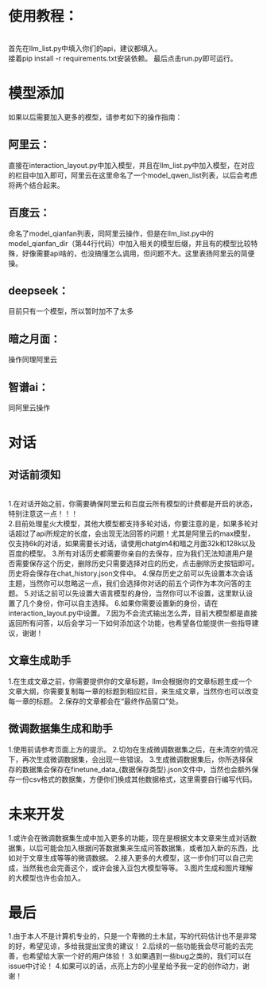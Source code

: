# 使用教程：
<br>首先在llm_list.py中填入你们的api，建议都填入。<br>
接着pip install -r requirements.txt安装依赖。
最后点击run.py即可运行。

# 模型添加
如果以后需要加入更多的模型，请参考如下的操作指南：
## 阿里云：
直接在interaction_layout.py中加入模型，并且在llm_list.py中加入模型，在对应的栏目中加入即可，阿里云在这里命名了一个model_qwen_list列表，以后会考虑将两个结合起来。

## 百度云：
命名了model_qianfan列表，同阿里云操作，但是在llm_list.py中的model_qianfan_dir（第44行代码）中加入相关的模型后缀，并且有的模型比较特殊，好像需要api啥的，也没搞懂怎么调用，但问题不大。这里表扬阿里云的简便操。

## deepseek：
目前只有一个模型，所以暂时加不了太多

## 暗之月面：
操作同理阿里云

## 智谱ai：
同阿里云操作

# 对话
## 对话前须知
<br>1.在对话开始之前，你需要确保阿里云和百度云所有模型的计费都是开启的状态，特别注意这一点！！！<br>
2.目前处理星火大模型，其他大模型都支持多轮对话，你要注意的是，如果多轮对话超过了api所规定的长度，会出现无法回答的问题！尤其是阿里云的max模型，仅支持6k的对话，如果需要长对话，请使用chatglm4和暗之月面32k和128k以及百度的模型。
3.所有对话历史都需要你亲自的去保存，应为我们无法知道用户是否需要保存这个历史，删除历史只需要选择对应的历史，点击删除历史按钮即可。历史将会保存在chat_history.json文件中。
4.保存历史之前可以先设置本次会话主题，当然你可以忽略这一点，我们会选择你对话的前五个词作为本次问答的主题。
5.对话之前可以先设置大语言模型的身份，当然你可以不设置，这里默认设置了几个身份，你可以自主选择。
6.如果你需要设置新的身份，请在interaction_layout.py中设置。
7.因为不会流式输出怎么弄，目前大模型都是直接返回所有问答，以后会学习一下如何添加这个功能，也希望各位能提供一些指导建议，谢谢！

## 文章生成助手
1.在生成文章之前，你需要提供你的文章标题，llm会根据你的文章标题生成一个文章大纲，你需要复制每一章的标题到相应栏目，来生成文章，当然你也可以改变每一章的标题。
2.保存的文章都会在“最终作品窗口”处。

## 微调数据集生成和助手
1.使用前请参考页面上方的提示。
2.切勿在生成微调数据集之后，在未清空的情况下，再次生成微调数据集，会出现一些错误。
3.生成微调数据集后，你所选择保存的数据集会保存在finetune_data_{数据保存类型}.json文件中，当然也会额外保存一份csv格式的数据集，方便你们换成其他数据格式，这里需要自行编写代码。

# 未来开发
1.或许会在微调数据集生成中加入更多的功能，现在是根据文本文章来生成对话数据集，以后可能会加入根据问答数据集来生成问答数据集，或者加入新的东西，比如对于文章生成等等的微调数据。
2.接入更多的大模型，这一步你们可以自己完成，当然我也会完善这个，或许会接入豆包大模型等等。
3.图片生成和图片理解的大模型也许也会加入。

# 最后
1.由于本人不是计算机专业的，只是一个卑微的土木鼠，写的代码估计也不是非常的好，希望见谅，多给我提出宝贵的建议！
2.后续的一些功能我会尽可能的去完善，也希望给大家一个好的用户体验！
3.如果遇到一些bug之类的，我们可以在issue中讨论！
4.如果可以的话，点亮上方的小星星给予我一定的创作动力，谢谢！



